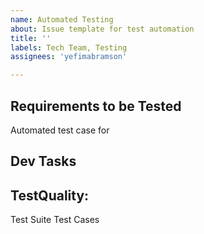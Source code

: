 ```yaml
---
name: Automated Testing
about: Issue template for test automation
title: ''
labels: Tech Team, Testing
assignees: 'yefimabramson'

---
```


## Requirements to be Tested
Automated test case for 

## Dev Tasks

## TestQuality:
Test Suite 
Test Cases 
